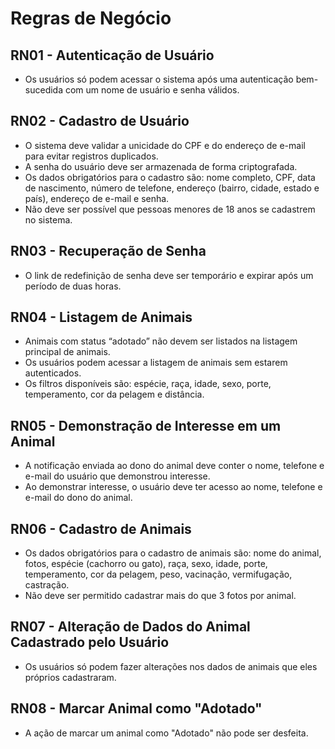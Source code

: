 # Regras de Negócio

## RN01 - Autenticação de Usuário

- Os usuários só podem acessar o sistema após uma autenticação bem-sucedida com um nome de usuário e senha válidos.

## RN02 - Cadastro de Usuário

- O sistema deve validar a unicidade do CPF e do endereço de e-mail para evitar registros duplicados.
- A senha do usuário deve ser armazenada de forma criptografada.
- Os dados obrigatórios para o cadastro são: nome completo, CPF, data de nascimento, número de telefone, endereço (bairro, cidade, estado e país), endereço de e-mail e senha.
- Não deve ser possível que pessoas menores de 18 anos se cadastrem no sistema.

## RN03 - Recuperação de Senha

- O link de redefinição de senha deve ser temporário e expirar após um período de duas horas.

## RN04 - Listagem de Animais

- Animais com status “adotado” não devem ser listados na listagem principal de animais.
- Os usuários podem acessar a listagem de animais sem estarem autenticados.
- Os filtros disponíveis são: espécie, raça, idade, sexo, porte, temperamento, cor da pelagem e distância.

## RN05 - Demonstração de Interesse em um Animal

- A notificação enviada ao dono do animal deve conter o nome, telefone e e-mail do usuário que demonstrou interesse.
- Ao demonstrar interesse, o usuário deve ter acesso ao nome, telefone e e-mail do dono do animal.

## RN06 - Cadastro de Animais

- Os dados obrigatórios para o cadastro de animais são: nome do animal, fotos, espécie (cachorro ou gato), raça, sexo, idade, porte, temperamento, cor da pelagem, peso, vacinação, vermifugação, castração.
- Não deve ser permitido cadastrar mais do que 3 fotos por animal.

## RN07 - Alteração de Dados do Animal Cadastrado pelo Usuário

- Os usuários só podem fazer alterações nos dados de animais que eles próprios cadastraram.

## RN08 - Marcar Animal como "Adotado"

- A ação de marcar um animal como "Adotado" não pode ser desfeita.
